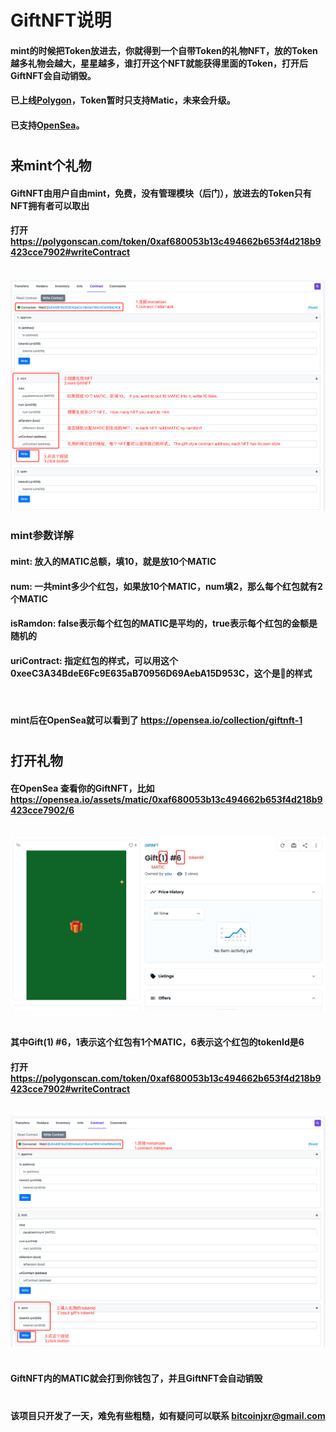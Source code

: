 # GiftNFT说明

#### mint的时候把Token放进去，你就得到一个自带Token的礼物NFT，放的Token越多礼物会越大，星星越多，谁打开这个NFT就能获得里面的Token，打开后GiftNFT会自动销毁。
#### 已上线[Polygon](https://polygonscan.com/token/0xaf680053b13c494662b653f4d218b9423cce7902#readContract)，Token暂时只支持Matic，未来会升级。
#### 已支持[OpenSea](https://opensea.io/collection/giftnft-1)。

#

## 来mint个礼物
#### GiftNFT由用户自由mint，免费，没有管理模块（后门），放进去的Token只有NFT拥有者可以取出
#### 打开 https://polygonscan.com/token/0xaf680053b13c494662b653f4d218b9423cce7902#writeContract
<br>

<img src="./doc/WX20211224-191053.png">
<br> 

### mint参数详解
#### mint: 放入的MATIC总额，填10，就是放10个MATIC
#### num: 一共mint多少个红包，如果放10个MATIC，num填2，那么每个红包就有2个MATIC
#### isRamdon: false表示每个红包的MATIC是平均的，true表示每个红包的金额是随机的
#### uriContract: 指定红包的样式，可以用这个0xeeC3A34BdeE6Fc9E635aB70956D69AebA15D953C，这个是🎁的样式
<br>

#### mint后在OpenSea就可以看到了 https://opensea.io/collection/giftnft-1

#

## 打开礼物
#### 在OpenSea 查看你的GiftNFT，比如 https://opensea.io/assets/matic/0xaf680053b13c494662b653f4d218b9423cce7902/6
<br>

<img src="./doc/1640350200938.jpg">
<br>
<br>

#### 其中Gift(1) #6，1表示这个红包有1个MATIC，6表示这个红包的tokenId是6
#### 打开 https://polygonscan.com/token/0xaf680053b13c494662b653f4d218b9423cce7902#writeContract
<br>

<img src="./doc/WX20211224-210346.png">
<br>
<br>

#### GiftNFT内的MATIC就会打到你钱包了，并且GiftNFT会自动销毁
#

#### 该项目只开发了一天，难免有些粗糙，如有疑问可以联系 bitcoinjxr@gmail.com